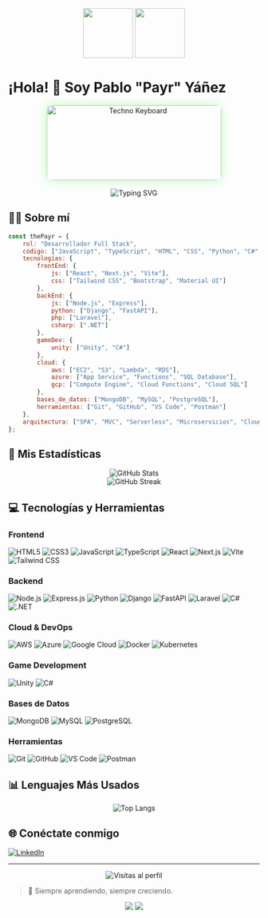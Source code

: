 <div align="center">
  <img src="https://64.media.tumblr.com/aebf46c47d76937aa60a7612ff146760/f5cf6f39d5a64467-c6/s500x750/8dd9b47d764a738191aeeacee8d61b0dd0042add.gifv" width="100" height="100"/>
  <img src="https://64.media.tumblr.com/aebf46c47d76937aa60a7612ff146760/f5cf6f39d5a64467-c6/s500x750/8dd9b47d764a738191aeeacee8d61b0dd0042add.gifv" width="100" height="100"/>
</div>

# ¡Hola! 👋 Soy Pablo "Payr" Yáñez

<div align="center">
  <img src="https://media.tenor.com/DldnJaNJaG0AAAAM/teclado-elevado-techno.gif" alt="Techno Keyboard" width="350" height="150" style="border-radius: 10px; box-shadow: 0 0 20px rgba(0, 255, 0, 0.3);" />
</div>

<br />

<div align="center">
  <img src="https://readme-typing-svg.demolab.com?font=Fira+Code&weight=600&size=28&duration=3000&pause=1000&color=00FF00&center=true&vCenter=true&width=435&lines=Software+Developer;Full+Stack+Developer;Data+Science+MS;Adelante+Fuerza" alt="Typing SVG" />
</div>

## 👨‍💻 Sobre mí

```javascript
const thePayr = {
    rol: "Desarrollador Full Stack",
    código: ["JavaScript", "TypeScript", "HTML", "CSS", "Python", "C#", "PHP"],
    tecnologías: {
        frontEnd: {
            js: ["React", "Next.js", "Vite"],
            css: ["Tailwind CSS", "Bootstrap", "Material UI"]
        },
        backEnd: {
            js: ["Node.js", "Express"],
            python: ["Django", "FastAPI"],
            php: ["Laravel"],
            csharp: [".NET"]
        },
        gameDev: {
            unity: ["Unity", "C#"]
        },
        cloud: {
            aws: ["EC2", "S3", "Lambda", "RDS"],
            azure: ["App Service", "Functions", "SQL Database"],
            gcp: ["Compute Engine", "Cloud Functions", "Cloud SQL"]
        },
        bases_de_datos: ["MongoDB", "MySQL", "PostgreSQL"],
        herramientas: ["Git", "GitHub", "VS Code", "Postman"]
    },
    arquitectura: ["SPA", "MVC", "Serverless", "Microservicios", "Cloud Native"]
};
```

## 🚀 Mis Estadísticas

<div align="center">
  <img src="https://github-readme-stats.vercel.app/api?username=ThePayr&show_icons=true&theme=radical&bg_color=0D1117&title_color=00FF00&text_color=FFFFFF&icon_color=00FF00" alt="GitHub Stats" />
</div>

<div align="center">
  <img src="https://github-readme-streak-stats.herokuapp.com/?user=ThePayr&theme=radical&background=0D1117&border=00FF00" alt="GitHub Streak" />
</div>

## 💻 Tecnologías y Herramientas

### Frontend
![HTML5](https://img.shields.io/badge/HTML5-E34F26?style=for-the-badge&logo=html5&logoColor=white)
![CSS3](https://img.shields.io/badge/CSS3-1572B6?style=for-the-badge&logo=css3&logoColor=white)
![JavaScript](https://img.shields.io/badge/JavaScript-F7DF1E?style=for-the-badge&logo=javascript&logoColor=black)
![TypeScript](https://img.shields.io/badge/TypeScript-007ACC?style=for-the-badge&logo=typescript&logoColor=white)
![React](https://img.shields.io/badge/React-20232A?style=for-the-badge&logo=react&logoColor=61DAFB)
![Next.js](https://img.shields.io/badge/Next.js-000000?style=for-the-badge&logo=next.js&logoColor=white)
![Vite](https://img.shields.io/badge/Vite-646CFF?style=for-the-badge&logo=vite&logoColor=white)
![Tailwind CSS](https://img.shields.io/badge/Tailwind_CSS-38B2AC?style=for-the-badge&logo=tailwind-css&logoColor=white)

### Backend
![Node.js](https://img.shields.io/badge/Node.js-43853D?style=for-the-badge&logo=node.js&logoColor=white)
![Express.js](https://img.shields.io/badge/Express.js-404D59?style=for-the-badge)
![Python](https://img.shields.io/badge/Python-14354C?style=for-the-badge&logo=python&logoColor=white)
![Django](https://img.shields.io/badge/Django-092E20?style=for-the-badge&logo=django&logoColor=white)
![FastAPI](https://img.shields.io/badge/FastAPI-009688?style=for-the-badge&logo=fastapi&logoColor=white)
![Laravel](https://img.shields.io/badge/Laravel-FF2D20?style=for-the-badge&logo=laravel&logoColor=white)
![C#](https://img.shields.io/badge/C%23-239120?style=for-the-badge&logo=c-sharp&logoColor=white)
![.NET](https://img.shields.io/badge/.NET-512BD4?style=for-the-badge&logo=dotnet&logoColor=white)

### Cloud & DevOps
![AWS](https://img.shields.io/badge/AWS-232F3E?style=for-the-badge&logo=amazon-aws&logoColor=white)
![Azure](https://img.shields.io/badge/Azure-0089D6?style=for-the-badge&logo=microsoft-azure&logoColor=white)
![Google Cloud](https://img.shields.io/badge/Google_Cloud-4285F4?style=for-the-badge&logo=google-cloud&logoColor=white)
![Docker](https://img.shields.io/badge/Docker-2496ED?style=for-the-badge&logo=docker&logoColor=white)
![Kubernetes](https://img.shields.io/badge/Kubernetes-326CE5?style=for-the-badge&logo=kubernetes&logoColor=white)

### Game Development
![Unity](https://img.shields.io/badge/Unity-000000?style=for-the-badge&logo=unity&logoColor=white)
![C#](https://img.shields.io/badge/C%23-239120?style=for-the-badge&logo=c-sharp&logoColor=white)

### Bases de Datos
![MongoDB](https://img.shields.io/badge/MongoDB-4EA94B?style=for-the-badge&logo=mongodb&logoColor=white)
![MySQL](https://img.shields.io/badge/MySQL-00000F?style=for-the-badge&logo=mysql&logoColor=white)
![PostgreSQL](https://img.shields.io/badge/PostgreSQL-316192?style=for-the-badge&logo=postgresql&logoColor=white)

### Herramientas
![Git](https://img.shields.io/badge/Git-F05032?style=for-the-badge&logo=git&logoColor=white)
![GitHub](https://img.shields.io/badge/GitHub-100000?style=for-the-badge&logo=github&logoColor=white)
![VS Code](https://img.shields.io/badge/VS_Code-0078D4?style=for-the-badge&logo=visual%20studio%20code&logoColor=white)
![Postman](https://img.shields.io/badge/Postman-FF6C37?style=for-the-badge&logo=postman&logoColor=white)

## 📊 Lenguajes Más Usados

<div align="center">
  <img src="https://github-readme-stats.vercel.app/api/top-langs/?username=ThePayr&layout=compact&theme=radical&bg_color=0D1117&title_color=00FF00&text_color=FFFFFF" alt="Top Langs" />
</div>

## 🌐 Conéctate conmigo

[![LinkedIn](https://img.shields.io/badge/LinkedIn-0077B5?style=for-the-badge&logo=linkedin&logoColor=white)](https://linkedin.com/in/tu-perfil)

---

<div align="center">
  <img src="https://komarev.com/ghpvc/?username=ThePayr&color=00FF00&style=flat-square&label=Visitas+al+Perfil" alt="Visitas al perfil" />
</div>

> 🌱 Siempre aprendiendo, siempre creciendo.
<div align="center">
  <img src="https://64.media.tumblr.com/aebf46c47d76937aa60a7612ff146760/f5cf6f39d5a64467-c6/s500x750/8dd9b47d764a738191aeeacee8d61b0dd0042add.gifv"/>
  <img src="https://64.media.tumblr.com/aebf46c47d76937aa60a7612ff146760/f5cf6f39d5a64467-c6/s500x750/8dd9b47d764a738191aeeacee8d61b0dd0042add.gifv"/>
</div>
